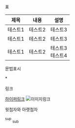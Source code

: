 표

| 제목    | 내용    | 설명                 |
| ------- | ------- | -------------------- |
| 테스트1 | 테스트2 | 테스트3              |
| 테스트1 | 테스트2 | 테스트3              |
| 테스트1 | 테스트2 | 테스트3 <br> 테스트4 |

문법표시

\*

링크

[하이퍼링크]()
![이미지링크]()

윗첨자와 아랫첨자

<sup>sup</sup>
<sub>sub</sub>
